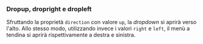 ### Dropup, dropright e dropleft

Sfruttando la proprietà `direction` con valore `up`, la _dropdown_ si aprirà verso l'alto. Allo stesso modo, utilizzando invece i valori `right` e `left`, il menù a tendina si aprirà rispettivamente a destra e sinistra.

<!-- STORY -->